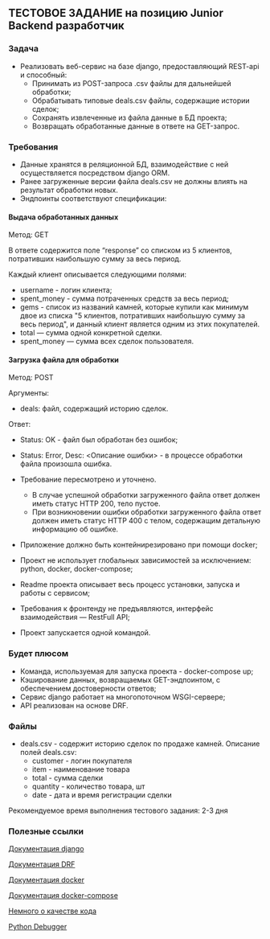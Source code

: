 ## ТЕСТОВОЕ ЗАДАНИЕ на позицию Junior Backend разработчик

### Задача

+ Реализовать веб-сервис на базе django, предоставляющий REST-api и способный:
    + Принимать из POST-запроса .csv файлы для дальнейшей обработки;
    + Обрабатывать типовые deals.csv файлы, содержащие истории сделок;
    + Сохранять извлеченные из файла данные в БД проекта;
    + Возвращать обработанные данные в ответе на GET-запрос.

### Требования

+ Данные хранятся в реляционной БД, взаимодействие с ней осуществляется посредством django ORM.
+ Ранее загруженные версии файла deals.csv не должны влиять на результат обработки новых.
+ Эндпоинты соответствуют спецификации:

#### Выдача обработанных данных

  Метод: GET 
  
  В ответе содержится поле “response” со списком из 5 клиентов, потративших наибольшую сумму за весь период.

  Каждый клиент описывается следующими полями:
  + username - логин клиента;
  + spent_money - сумма потраченных средств за весь период;
  + gems - список из названий камней, которые купили как минимум двое из списка "5 клиентов, потративших наибольшую сумму за весь период", и данный клиент является одним из этих покупателей.
  + total — сумма одной конкретной сделки.  
  + spent_money — сумма всех сделок пользователя.

#### Загрузка файла для обработки

  Метод: POST

  Аргументы:
  + deals: файл, содержащий историю сделок.

  Ответ:
  + Status: OK - файл был обработан без ошибок;
  + Status: Error, Desc: <Описание ошибки> - в процессе обработки файла произошла ошибка.

 + Требование пересмотрено и уточнено.

    + В случае успешной обработки загруженного файла ответ должен иметь статус HTTP 200, тело пустое.
    + При возникновении ошибки обработки загруженного файла ответ должен иметь статус HTTP 400 с телом, содержащим детальную информацию об ошибке.

+ Приложение должно быть контейнирезировано при помощи docker;
+ Проект не использует глобальных зависимостей за исключением:  python, docker, docker-compose;
+ Readme проекта описывает весь процесс установки, запуска и работы с сервисом;
+ Требования к фронтенду не предъявляются, интерфейс взаимодействия — RestFull API;
+ Проект запускается одной командой.

### Будет плюсом

+ Команда, используемая для запуска проекта - docker-compose up;
+ Кэширование данных, возвращаемых GET-эндпоинтом, с обеспечением достоверности ответов;
+ Сервис django работает на многопоточном WSGI-сервере;
+ API реализован на основе  DRF.

### Файлы

+ deals.csv - содержит историю сделок по продаже камней. Описание полей deals.csv:
    + customer - логин покупателя
    + item - наименование товара
    + total - сумма сделки
    + quantity - количество товара, шт
    + date - дата и время регистрации сделки

Рекомендуемое время выполнения тестового задания: 2-3 дня

### Полезные ссылки

[Документация django](https://docs.djangoproject.com/en/3.0/)

[Документация DRF](https://www.django-rest-framework.org/)

[Документация docker](https://docs.docker.com/)

[Документация docker-compose](https://docs.docker.com/compose/)

[Немного о качестве кода](https://realpython.com/python-code-quality/)

[Python Debugger](https://docs.python.org/3/library/pdb.html)